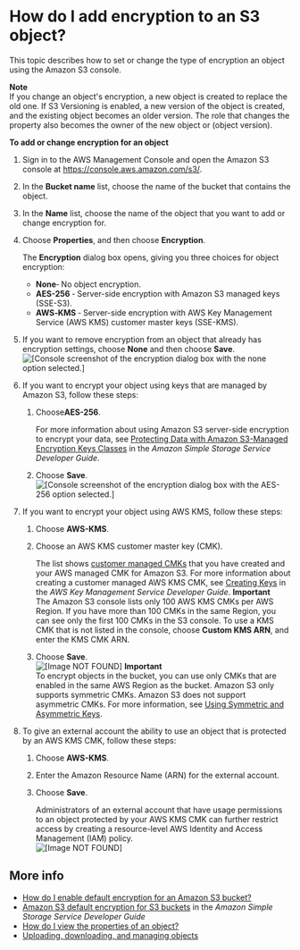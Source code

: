 # How do I add encryption to an S3 object?<a name="add-object-encryption"></a>

This topic describes how to set or change the type of encryption an object using the Amazon S3 console\.

**Note**  
If you change an object's encryption, a new object is created to replace the old one\. If S3 Versioning is enabled, a new version of the object is created, and the existing object becomes an older version\. The role that changes the property also becomes the owner of the new object or \(object version\)\. 

**To add or change encryption for an object**

1. Sign in to the AWS Management Console and open the Amazon S3 console at [https://console\.aws\.amazon\.com/s3/](https://console.aws.amazon.com/s3/)\.

1. In the **Bucket name** list, choose the name of the bucket that contains the object\.

1. In the **Name** list, choose the name of the object that you want to add or change encryption for\.

1. Choose **Properties**, and then choose **Encryption**\.

   The **Encryption** dialog box opens, giving you three choices for object encryption:
   + **None**‐ No object encryption\.
   + **AES\-256** ‐ Server\-side encryption with Amazon S3 managed keys \(SSE\-S3\)\.
   + **AWS‐KMS** ‐ Server\-side encryption with AWS Key Management Service \(AWS KMS\) customer master keys \(SSE\-KMS\)\.

1. If you want to remove encryption from an object that already has encryption settings, choose **None** and then choose **Save**\.   
![\[Console screenshot of the encryption dialog box with the none option selected.\]](http://docs.aws.amazon.com/AmazonS3/latest/user-guide/images/remove-encryption-none.png)

1. If you want to encrypt your object using keys that are managed by Amazon S3, follow these steps:

   1. Choose**AES\-256**\. 

      For more information about using Amazon S3 server\-side encryption to encrypt your data, see [Protecting Data with Amazon S3\-Managed Encryption Keys Classes](https://docs.aws.amazon.com/AmazonS3/latest/dev/UsingServerSideEncryption.html) in the *Amazon Simple Storage Service Developer Guide*\.

   1. Choose **Save**\.  
![\[Console screenshot of the encryption dialog box with the AES-256 option selected.\]](http://docs.aws.amazon.com/AmazonS3/latest/user-guide/images/add-encryption-aes256.png)

1. If you want to encrypt your object using AWS KMS, follow these steps:

   1. Choose **AWS\-KMS**\.

   1. Choose an AWS KMS customer master key \(CMK\)\.

      The list shows [customer managed CMKs](https://docs.aws.amazon.com/kms/latest/developerguide/concepts.html#customer-cmk) that you have created and your AWS managed CMK for Amazon S3\. For more information about creating a customer managed AWS KMS CMK, see [Creating Keys](https://docs.aws.amazon.com/kms/latest/developerguide/UsingServerSideEncryption.html) in the *AWS Key Management Service Developer Guide*\. 
**Important**  
The Amazon S3 console lists only 100 AWS KMS CMKs per AWS Region\. If you have more than 100 CMKs in the same Region, you can see only the first 100 CMKs in the S3 console\. To use a KMS CMK that is not listed in the console, choose **Custom KMS ARN**, and enter the KMS CMK ARN\.

   1. Choose **Save**\.  
![\[Image NOT FOUND\]](http://docs.aws.amazon.com/AmazonS3/latest/user-guide/images/add-encryption-kms-key.png)
**Important**  
To encrypt objects in the bucket, you can use only CMKs that are enabled in the same AWS Region as the bucket\. Amazon S3 only supports symmetric CMKs\. Amazon S3 does not support asymmetric CMKs\. For more information, see [Using Symmetric and Asymmetric Keys](https://docs.aws.amazon.com/kms/latest/developerguide/symmetric-asymmetric.html)\.

1. To give an external account the ability to use an object that is protected by an AWS KMS CMK, follow these steps: 

   1. Choose **AWS\-KMS**\.

   1. Enter the Amazon Resource Name \(ARN\) for the external account\.

   1. Choose **Save**\.

      Administrators of an external account that have usage permissions to an object protected by your AWS KMS CMK can further restrict access by creating a resource\-level AWS Identity and Access Management \(IAM\) policy\.  
![\[Image NOT FOUND\]](http://docs.aws.amazon.com/AmazonS3/latest/user-guide/images/add-encryption-kms-select-custom-arn.png)

## More info<a name="add-object-encryption-moreinfo"></a>
+  [How do I enable default encryption for an Amazon S3 bucket?](default-bucket-encryption.md)
+ [Amazon S3 default encryption for S3 buckets](https://docs.aws.amazon.com/AmazonS3/latest/dev/bucket-encryption.html) in the *Amazon Simple Storage Service Developer Guide*
+  [How do I view the properties of an object?](view-object-properties.md)
+  [Uploading, downloading, and managing objects](upload-download-objects.md)